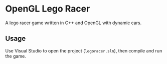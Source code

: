 # OpenGL Lego Racer

A lego racer game written in C++ and OpenGL with dynamic cars.

## Usage

Use Visual Studio to open the project (`legoracer.sln`), then compile and run the game.
